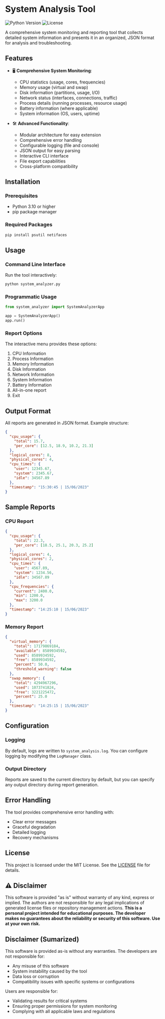 # System Analysis Tool

![Python Version](https://img.shields.io/badge/python-3.10%2B-blue)
![License](https://img.shields.io/badge/license-MIT-green)

A comprehensive system monitoring and reporting tool that collects detailed system information and presents it in an organized, JSON format for analysis and troubleshooting.

## Features

- 🖥️ **Comprehensive System Monitoring**:
  - CPU statistics (usage, cores, frequencies)
  - Memory usage (virtual and swap)
  - Disk information (partitions, usage, I/O)
  - Network status (interfaces, connections, traffic)
  - Process details (running processes, resource usage)
  - Battery information (where applicable)
  - System information (OS, users, uptime)

- 🛠️ **Advanced Functionality**:
  - Modular architecture for easy extension
  - Comprehensive error handling
  - Configurable logging (file and console)
  - JSON output for easy parsing
  - Interactive CLI interface
  - File export capabilities
  - Cross-platform compatibility

## Installation

### Prerequisites
- Python 3.10 or higher
- pip package manager

### Required Packages
```bash
pip install psutil netifaces
```

## Usage

### Command Line Interface
Run the tool interactively:
```bash
python system_analyzer.py
```

### Programmatic Usage
```python
from system_analyzer import SystemAnalyzerApp

app = SystemAnalyzerApp()
app.run()
```

### Report Options
The interactive menu provides these options:
1. CPU Information
2. Process Information
3. Memory Information
4. Disk Information
5. Network Information
6. System Information
7. Battery Information
8. All-in-one report
9. Exit

## Output Format

All reports are generated in JSON format. Example structure:

```json
{
  "cpu_usage": {
    "total": 15.7,
    "per_core": [12.5, 18.9, 10.2, 21.3]
  },
  "logical_cores": 8,
  "physical_cores": 4,
  "cpu_times": {
    "user": 12345.67,
    "system": 2345.67,
    "idle": 34567.89
  },
  "timestamp": "15:30:45 | 15/06/2023"
}
```

## Sample Reports

### CPU Report
```json
{
  "cpu_usage": {
    "total": 22.3,
    "per_core": [18.5, 25.1, 20.3, 25.2]
  },
  "logical_cores": 4,
  "physical_cores": 2,
  "cpu_times": {
    "user": 4567.89,
    "system": 1234.56,
    "idle": 34567.89
  },
  "cpu_frequencies": {
    "current": 2400.0,
    "min": 1200.0,
    "max": 3200.0
  },
  "timestamp": "14:25:10 | 15/06/2023"
}
```

### Memory Report
```json
{
  "virtual_memory": {
    "total": 17179869184,
    "available": 8589934592,
    "used": 8589934592,
    "free": 8589934592,
    "percent": 50.0,
    "threshold_warning": false
  },
  "swap_memory": {
    "total": 4294967296,
    "used": 1073741824,
    "free": 3221225472,
    "percent": 25.0
  },
  "timestamp": "14:25:15 | 15/06/2023"
}
```

## Configuration

### Logging
By default, logs are written to `system_analysis.log`. You can configure logging by modifying the `LogManager` class.

### Output Directory
Reports are saved to the current directory by default, but you can specify any output directory during report generation.

## Error Handling

The tool provides comprehensive error handling with:
- Clear error messages
- Graceful degradation
- Detailed logging
- Recovery mechanisms

## License

This project is licensed under the MIT License. See the [LICENSE](LICENSE) file for details.

## ⚠️ Disclaimer

This software is provided "as is" without warranty of any kind, express or implied. The authors are not responsible for any legal implications of generated license files or repository management actions.  **This is a personal project intended for educational purposes. The developer makes no guarantees about the reliability or security of this software. Use at your own risk.**

## Disclaimer (Sumarized)

This software is provided as-is without any warranties. The developers are not responsible for:
- Any misuse of this software
- System instability caused by the tool
- Data loss or corruption
- Compatibility issues with specific systems or configurations

Users are responsible for:
- Validating results for critical systems
- Ensuring proper permissions for system monitoring
- Complying with all applicable laws and regulations